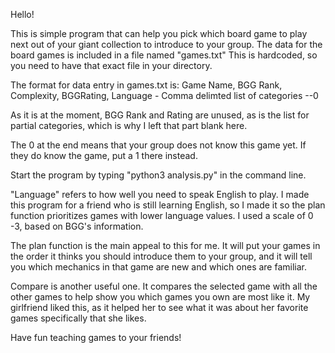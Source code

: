 Hello!

This is simple program that can help you pick which board game to play next out of your giant collection to introduce to your group.
The data for the board games is included in a file named "games.txt" This is hardcoded, so you need to have that exact file in your directory.

The format for data entry in games.txt is:
Game Name, BGG Rank, Complexity, BGGRating, Language - Comma delimted list of categories --0

As it is at the moment, BGG Rank and Rating are unused, as is the list for partial categories, which is why I left that part blank here.

The 0 at the end means that your group does not know this game yet. If they do know the game, put a 1 there instead.

Start the program by typing "python3 analysis.py" in the command line.

"Language" refers to how well you need to speak English to play. I made this program for a friend who is still learning English, so I made it so the plan function prioritizes games with lower language values. I used a scale of 0 -3, 
based on BGG's information.


The plan function is the main appeal to this for me. It will put your games in the order it thinks you should introduce them to your group, and it will tell you which mechanics in that game are new and which ones are familiar.

Compare is another useful one. It compares the selected game with all the other games to help show you which games you own are most like it. My girlfriend liked this, as it helped her to see what it was about her favorite games 
specifically that she likes.


Have fun teaching games to your friends!
